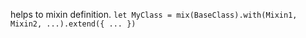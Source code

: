 helps to mixin definition. `let MyClass = mix(BaseClass).with(Mixin1, Mixin2, ...).extend({ ... })`
